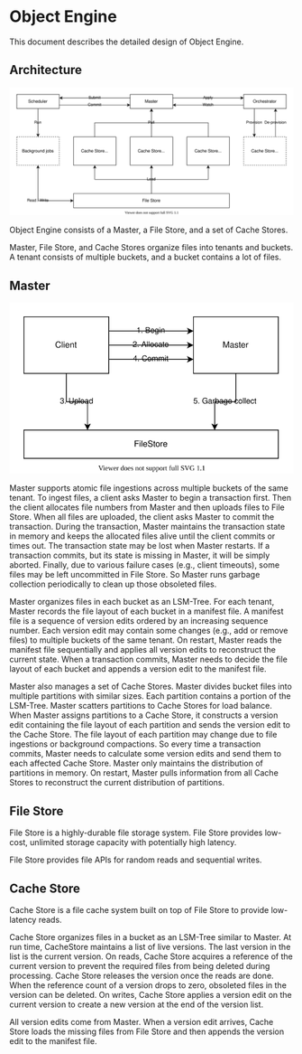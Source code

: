 # Object Engine

This document describes the detailed design of Object Engine.

## Architecture

![Architecture](images/object-engine-architecture.drawio.svg)

Object Engine consists of a Master, a File Store, and a set of Cache Stores.

Master, File Store, and Cache Stores organize files into tenants and buckets. A tenant consists of multiple buckets, and a bucket contains a lot of files.

## Master

![File Ingestion](images/object-engine-file-ingestion.drawio.svg)

Master supports atomic file ingestions across multiple buckets of the same tenant. To ingest files, a client asks Master to begin a transaction first. Then the client allocates file numbers from Master and then uploads files to File Store. When all files are uploaded, the client asks Master to commit the transaction. During the transaction, Master maintains the transaction state in memory and keeps the allocated files alive until the client commits or times out. The transaction state may be lost when Master restarts. If a transaction commits, but its state is missing in Master, it will be simply aborted. Finally, due to various failure cases (e.g., client timeouts), some files may be left uncommitted in File Store. So Master runs garbage collection periodically to clean up those obsoleted files.

Master organizes files in each bucket as an LSM-Tree. For each tenant, Master records the file layout of each bucket in a manifest file. A manifest file is a sequence of version edits ordered by an increasing sequence number. Each version edit may contain some changes (e.g., add or remove files) to multiple buckets of the same tenant. On restart, Master reads the manifest file sequentially and applies all version edits to reconstruct the current state. When a transaction commits, Master needs to decide the file layout of each bucket and appends a version edit to the manifest file.

Master also manages a set of Cache Stores. Master divides bucket files into multiple partitions with similar sizes. Each partition contains a portion of the LSM-Tree. Master scatters partitions to Cache Stores for load balance. When Master assigns partitions to a Cache Store, it constructs a version edit containing the file layout of each partition and sends the version edit to the Cache Store. The file layout of each partition may change due to file ingestions or background compactions. So every time a transaction commits, Master needs to calculate some version edits and send them to each affected Cache Store. Master only maintains the distribution of partitions in memory. On restart, Master pulls information from all Cache Stores to reconstruct the current distribution of partitions.

## File Store

File Store is a highly-durable file storage system. File Store provides low-cost, unlimited storage capacity with potentially high latency.

File Store provides file APIs for random reads and sequential writes.

## Cache Store

Cache Store is a file cache system built on top of File Store to provide low-latency reads.

Cache Store organizes files in a bucket as an LSM-Tree similar to Master. At run time, CacheStore maintains a list of live versions. The last version in the list is the current version. On reads, Cache Store acquires a reference of the current version to prevent the required files from being deleted during processing. Cache Store releases the version once the reads are done. When the reference count of a version drops to zero, obsoleted files in the version can be deleted. On writes, Cache Store applies a version edit on the current version to create a new version at the end of the version list.

All version edits come from Master. When a version edit arrives, Cache Store loads the missing files from File Store and then appends the version edit to the manifest file.
